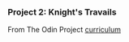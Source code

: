 ### Project 2: Knight's Travails

From The Odin Project [curriculum](https://www.theodinproject.com/lessons/data-structures-and-algorithms)